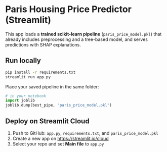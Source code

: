 # Paris Housing Price Predictor (Streamlit)

This app loads a **trained scikit-learn pipeline** (`paris_price_model.pkl`) that already includes preprocessing
and a tree-based model, and serves predictions with SHAP explanations.

## Run locally

```bash
pip install -r requirements.txt
streamlit run app.py
```

Place your saved pipeline in the same folder:

```python
# in your notebook
import joblib
joblib.dump(best_pipe, "paris_price_model.pkl")
```

## Deploy on Streamlit Cloud

1. Push to GitHub: `app.py`, `requirements.txt`, and `paris_price_model.pkl`
2. Create a new app on https://streamlit.io/cloud
3. Select your repo and set **Main file** to `app.py`